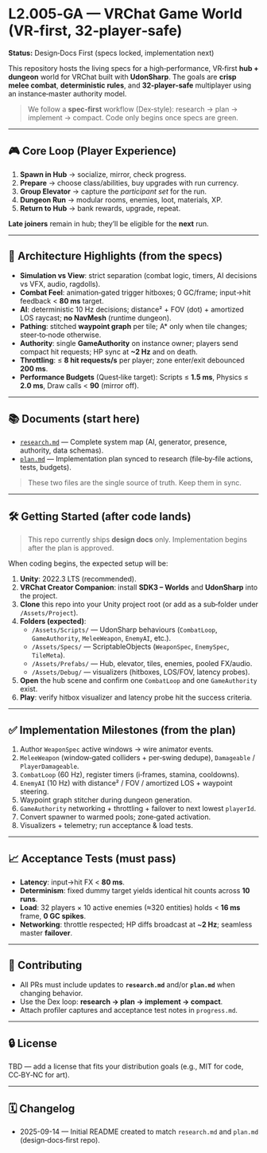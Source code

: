 # L2.005‑GA — VRChat Game World (VR‑first, 32‑player‑safe)

**Status:** Design‑Docs First (specs locked, implementation next)

This repository hosts the living specs for a high‑performance, VR‑first **hub + dungeon** world for VRChat built with **UdonSharp**. The goals are **crisp melee combat**, **deterministic rules**, and **32‑player‑safe** multiplayer using an instance‑master authority model.

> We follow a **spec‑first** workflow (Dex‑style): research → plan → implement → compact. Code only begins once specs are green.

---

## 🎮 Core Loop (Player Experience)

1. **Spawn in Hub** → socialize, mirror, check progress.
2. **Prepare** → choose class/abilities, buy upgrades with run currency.
3. **Group Elevator** → capture the *participant set* for the run.
4. **Dungeon Run** → modular rooms, enemies, loot, materials, XP.
5. **Return to Hub** → bank rewards, upgrade, repeat.

**Late joiners** remain in hub; they’ll be eligible for the **next** run.

---

## 🧠 Architecture Highlights (from the specs)

- **Simulation vs View**: strict separation (combat logic, timers, AI decisions vs VFX, audio, ragdolls).
- **Combat Feel**: animation‑gated trigger hitboxes; 0 GC/frame; input→hit feedback < **80 ms** target.
- **AI**: deterministic 10 Hz decisions; distance² + FOV (dot) + amortized LOS raycast; **no NavMesh** (runtime dungeon).
- **Pathing**: stitched **waypoint graph** per tile; A* only when tile changes; steer‑to‑node otherwise.
- **Authority**: single **GameAuthority** on instance owner; players send compact hit requests; HP sync at **~2 Hz** and on death.
- **Throttling**: ≤ **8 hit requests/s** per player; zone enter/exit debounced **200 ms**.
- **Performance Budgets** (Quest‑like target): Scripts ≤ **1.5 ms**, Physics ≤ **2.0 ms**, Draw calls < **90** (mirror off).

---

## 📚 Documents (start here)

- [`research.md`](./Design%20Documents/research.md) — Complete system map (AI, generator, presence, authority, data schemas).
- [`plan.md`](./Design%20Documents/plan.md) — Implementation plan synced to research (file‑by‑file actions, tests, budgets).

> These two files are the single source of truth. Keep them in sync.

---

## 🛠️ Getting Started (after code lands)

> This repo currently ships **design docs** only. Implementation begins after the plan is approved.

When coding begins, the expected setup will be:

1. **Unity**: 2022.3 LTS (recommended).  
2. **VRChat Creator Companion**: install **SDK3 – Worlds** and **UdonSharp** into the project.  
3. **Clone** this repo into your Unity project root (or add as a sub‑folder under `/Assets/Project`).  
4. **Folders (expected)**:
   - `/Assets/Scripts/` — UdonSharp behaviours (`CombatLoop`, `GameAuthority`, `MeleeWeapon`, `EnemyAI`, etc.).
   - `/Assets/Specs/` — ScriptableObjects (`WeaponSpec`, `EnemySpec`, `TileMeta`).
   - `/Assets/Prefabs/` — Hub, elevator, tiles, enemies, pooled FX/audio.
   - `/Assets/Debug/` — visualizers (hitboxes, LOS/FOV, latency probes).
5. **Open** the hub scene and confirm one `CombatLoop` and one `GameAuthority` exist.
6. **Play**: verify hitbox visualizer and latency probe hit the success criteria.

---

## ✅ Implementation Milestones (from the plan)

1. Author `WeaponSpec` active windows → wire animator events.  
2. `MeleeWeapon` (window‑gated colliders + per‑swing dedupe), `Damageable` / `PlayerDamageable`.  
3. `CombatLoop` (60 Hz), register timers (i‑frames, stamina, cooldowns).  
4. `EnemyAI` (10 Hz) with distance² / FOV / amortized LOS + waypoint steering.  
5. Waypoint graph stitcher during dungeon generation.  
6. `GameAuthority` networking + throttling + failover to next lowest `playerId`.  
7. Convert spawner to warmed pools; zone‑gated activation.  
8. Visualizers + telemetry; run acceptance & load tests.


---

## 📈 Acceptance Tests (must pass)

- **Latency**: input→hit FX < **80 ms**.  
- **Determinism**: fixed dummy target yields identical hit counts across **10 runs**.  
- **Load**: 32 players × 10 active enemies (≈320 entities) holds < **16 ms** frame, **0 GC spikes**.  
- **Networking**: throttle respected; HP diffs broadcast at ~**2 Hz**; seamless master **failover**.


---

## 🤝 Contributing

- All PRs must include updates to **`research.md`** and/or **`plan.md`** when changing behavior.  
- Use the Dex loop: **research → plan → implement → compact**.  
- Attach profiler captures and acceptance test notes in `progress.md`.


---

## 🔒 License

TBD — add a license that fits your distribution goals (e.g., MIT for code, CC‑BY‑NC for art).

---

## 🗓 Changelog

- 2025-09-14 — Initial README created to match `research.md` and `plan.md` (design‑docs‑first repo).
